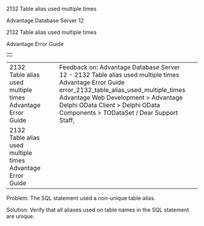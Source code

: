 2132 Table alias used multiple times




Advantage Database Server 12  

2132 Table alias used multiple times

Advantage Error Guide

|  |
| --- |
|  |

|  |  |  |  |  |
| --- | --- | --- | --- | --- |
| 2132 Table alias used multiple times  Advantage Error Guide |  |  | Feedback on: Advantage Database Server 12 - 2132 Table alias used multiple times Advantage Error Guide error\_2132\_table\_alias\_used\_multiple\_times Advantage Web Development > Advantage Delphi OData Client > Delphi OData Components > TODataSet / Dear Support Staff, |  |
| 2132 Table alias used multiple times  Advantage Error Guide |  |  |  |  |

Problem: The SQL statement used a non-unique table alias.

Solution: Verify that all aliases used on table names in the SQL statement are unique.